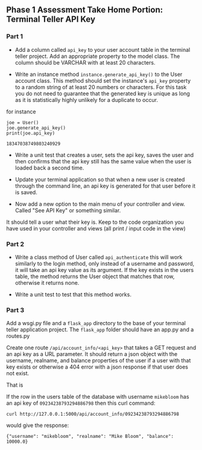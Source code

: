 ## Phase 1 Assessment Take Home Portion: Terminal Teller API Key

### Part 1

* Add a column called `api_key` to your user account table in the terminal teller
project. Add an appropriate property to the model class. The column should be
VARCHAR with at least 20 characters.

* Write an instance method `instance.generate_api_key()` to the User account
class. This method should set the instance's `api_key` property to a random
string of at least 20 numbers or characters. For this task you do not need
to guarantee that the generated key is unique as long as it is statistically
highly unlikely for a duplicate to occur.

for instance
```
joe = User()
joe.generate_api_key()
print(joe.api_key)

18347038749803240929
```

* Write a unit test that creates a user, sets the api key, saves the user
and then confirms that the api key still has the same value when the user
is loaded back a second time.

* Update your terminal application so that when a new user is created through 
the command line, an api key is generated for that user before it is saved.

* Now add a new option to the main menu of your controller and view. Called
"See API Key" or something similar.

It should tell a user what their key is. Keep to the code organization you have
used in your controller and views (all print / input code in the view)

### Part 2

* Write a class method of User called `api_authenticate` this will work
similarly to the login method, only instead of a username and password, it will
take an api key value as its argument. If the key exists in the users table,
the method returns the User object that matches that row, otherwise it returns
none.

* Write a unit test to test that this method works.

### Part 3

Add a wsgi.py file and a `flask_app` directory to the base of your terminal
teller application project. The `flask_app` folder should have an app.py and
a routes.py

Create one route `/api/account_info/<api_key>` that takes a GET request and
an api key as a URL parameter. It should return a json object with the
username, realname, and balance properties of the user if a user with that
key exists or otherwise a 404 error with a json response if that user does
not exist.

That is

If the row in the users table of the database with username `mikebloom` has an
api key of `09234238793294886798` then this curl command:

`curl http://127.0.0.1:5000/api/account_info/09234238793294886798`

would give the response:

`{"username": "mikebloom", "realname": "Mike Bloom", "balance": 10000.0}`
